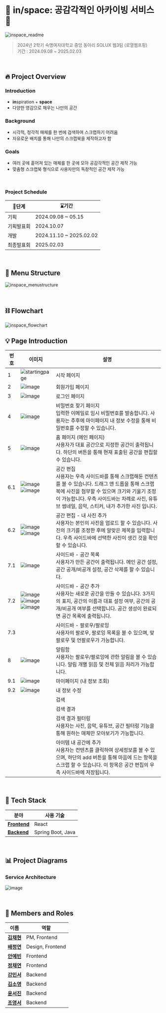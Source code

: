 # 📌 **in/space: 공감각적인 아카이빙 서비스** 📌

![inspace_readme](https://github.com/user-attachments/assets/d7d501d9-79b1-4fc3-a6be-12a3db0bf416)

> 2024년 2학기 숙명여자대학교 중앙 동아리 SOLUX 웹3팀 (로열웹프핑) <br />
> 기간 : 2024.09.08 ~ 2025.02.03 </br>

</br>

## 🔥 **Project Overview**

### Introduction
- **in**spiration + **space**
- 다양한 영감으로 채우는 나만의 공간

### Background
- 시각적, 청각적 매체를 한 번에 검색하여 스크랩하기 어려움
- 자유로운 배치를 통해 나만의 스크랩북을 제작하고자 함

### Goals
- 여러 곳에 흩어져 있는 매체를 한 곳에 모아 공감각적인 공간 제작 가능
- 맞춤형 스크랩북 형식으로 사용자만의 독창적인 공간 제작 가능


</br>

### Project Schedule

|    🚩단계           | ⌛기간              |
|----------------|------------------------|
| 기획           | 2024.09.08 ~ 05.15         |
| 기획발표회      | 2024.10.07              |
| 개발           | 2024.11.10 ~ 2025.02.02   |
| 최종발표회      | 2025.02.03               |

</br>

## 🧩 **Menu Structure**
![inspace_menustructure](https://github.com/user-attachments/assets/21f8ee15-6e3a-47db-8d36-7eda441870d4)

</br>

## ⛓️ **Flowchart**
![inspace_flowchart](https://github.com/user-attachments/assets/d50f2cfa-fee1-45b5-8ec2-f053aadd5d83)


## 💡 **Page Introduction**

| 번호 | 이미지 | 설명 |
|------|--------|------|
| 1 | ![startingpage](https://github.com/user-attachments/assets/c484eabe-ad78-464c-ac80-0e9031fa2bba) | 시작 페이지 |
| 2 | ![image](https://github.com/user-attachments/assets/b88fc7ef-bc3f-4511-be4c-a17799584d0c) | 회원가입 페이지 |
| 3 | ![image](https://github.com/user-attachments/assets/c43085cc-8a4b-4390-8744-5f4924bf973f) | 로그인 페이지 |
| 4 | ![image](https://github.com/user-attachments/assets/519d6f1a-21bc-4a89-926c-99aef7424c54) | 비밀번호 찾기 페이지 </br> 입력한 이메일로 임시 비밀번호를 발송합니다. 사용자는 추후에 마이페이지 내 정보 수정을 통해 비밀번호를 수정할 수 있습니다. |
| 5 | ![image](https://github.com/user-attachments/assets/02272daf-a386-4a00-a7bf-b0487bc53c1a) | 홈 페이지 (메인 페이지) </br> 사용자가 대표 공간으로 지정한 공간이 출력됩니다. 하단의 버튼을 통해 현재 표출된 공간을 편집할 수 있습니다. |
| 6.1 | ![image](https://github.com/user-attachments/assets/2b0b2fee-2ed7-4187-80a9-4ae2f20490de) </br> ![image](https://github.com/user-attachments/assets/19bc2d13-8506-422b-aeb2-cbb2241285b6) </br> | 공간 편집 </br> 사용자는 우측 사이드바를 통해 스크랩해둔 컨텐츠를 볼 수 있습니다. 드래그 앤 드롭을 통해 스크랩북에 사진을 첨부할 수 있으며 크기와 기울기 조정이 가능합니다. 우측 사이드바는 차례로 사진, 유튜브 썸네일, 음악, 스티커, 내가 추가한 사진 입니다. |
| 6.2 | ![image](https://github.com/user-attachments/assets/be47639a-2fb3-456a-ba01-1f0429675f0c) </br> ![image](https://github.com/user-attachments/assets/87f0f22d-a893-4fa1-acf1-4d1cee5ed694) | 공간 편집 - 내 사진 추가 </br> 사용자는 본인의 사진을 업로드 할 수 있습니다. 사진의 크기를 조정한 후에 알맞은 제목을 입력합니다. 우측 사이드바에 선택한 사진이 생긴 것을 확인할 수 있습니다. |
| 7.1  | ![image](https://github.com/user-attachments/assets/41fd6ad0-3da0-4e17-804f-163fe98e5fb4) | 사이드바 - 공간 목록 </br> 사용자가 만든 공간이 출력됩니다. 메인 공간 설정, 공간 공개/비공개 설정, 공간 삭제를 할 수 있습니다. |
| 7.2  | ![image](https://github.com/user-attachments/assets/5808ee5c-35fa-4946-b8aa-62c002322cff) </br> ![image](https://github.com/user-attachments/assets/a060a325-47d6-41ad-80f5-9c865f6a09b7) </br> ![image](https://github.com/user-attachments/assets/2f4ab539-c2d1-42dc-9099-a66bf9a2f7e6) | 사이드바 - 공간 추가 </br> 사용자는 새로운 공간을 만들 수 있습니다. 3가지의 표지, 공간의 이름과 대표 설정 여부, 공간의 공개/비공개 여부를 선택합니다. 공간 생성이 완료되면 공간 목록에 출력됩니다. |
| 7.3  |  | 사이드바 - 팔로우/팔로잉 </br> 사용자의 팔로우, 팔로잉 목록을 볼 수 있으며, 맞팔로우 및 언팔로우가 가능합니다. |
| 8  | ![image](https://github.com/user-attachments/assets/fe99dffd-a399-4d05-9b6e-23a2b31e3ad4) | 알림함 </br> 사용자는 팔로우/팔로잉에 관한 알림을 볼 수 있습니다. 알림 개별 읽음 및 전체 읽음 처리가 가능합니다. |
| 9.1 | ![image](https://github.com/user-attachments/assets/644821d5-2d7a-4635-b757-b901c34cd019) | 마이페이지 (내 정보 조회) |
| 9.2 | ![image](https://github.com/user-attachments/assets/a611c69e-ce69-4804-bcaa-50ecf574b2fc) | 내 정보 수정 |
|  |  | 검색 |
|  |  | 검색 결과 |
|  |  | 검색 결과 필터링 </br> 사용자는 사진, 음악, 유튜브, 공간 필터링 기능을 통해 원하는 매체만 모아보기가 가능합니다. |
|  |  | 아이템 내 공간에 추가 </br> 사용자는 컨텐츠를 클릭하여 상세정보를 볼 수 있으며, 하단의 add 버튼을 통해 마음에 드는 항목을 스크랩 할 수 있습니다. 이 항목은 공간 편집의 우측 사이드바에 저장됩니다. |

</br>


## 🔧 **Tech Stack**

| **분야**       | **사용 기술**                                 | 
|----------------|---------------------------------------------|   
| **[Frontend](https://github.com/2024-2-SOLUX-in-space/inspace-frontend)**   | React                       |
| **[Backend](https://github.com/2024-2-SOLUX-in-space/inspace-backend)**    | Spring Boot, Java   

</br>

##  📊 **Project Diagrams**


### Service Architecture
![image](https://github.com/user-attachments/assets/b834b1c4-891e-49d1-8401-9e4ef62f0764)

</br>

## 👥 **Members and Roles**

| **이름**            | **역할**              |
|---------------------|-----------------------|
| [**김채현**](https://github.com/chaehyeon03)    | PM, Frontend |
| [**배정연**](https://github.com/bluishflame)  | Design, Frontend  |
| [**안예빈**](https://github.com/ye-bean) | Frontend |
| [**정채연**](https://github.com/chaeyeon-jung)     | Frontend  |
| [**강민서**](https://github.com/1224kang)     | Backend  |
| [**김소영**](https://github.com/soyoung2118)     | Backend  |
| [**윤서진**](https://github.com/Y00NSJ)     | Backend  |
| [**조영서**](https://github.com/jjwm10625)     | Backend  |

</br>

